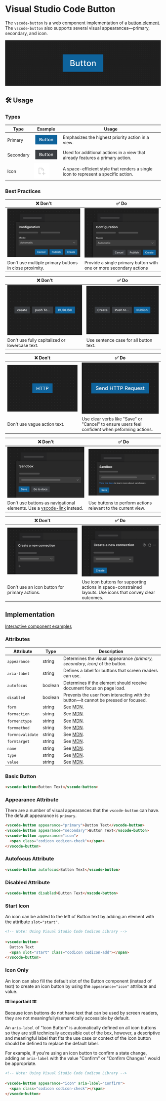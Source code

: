 # Visual Studio Code Button

The `vscode-button` is a web component implementation of a [button element](https://developer.mozilla.org/en-US/docs/Web/HTML/Element/button). The `vscode-button` also supports several visual appearances––primary, secondary, and icon.

![Button hero](/docs/assets/images/button-hero.png)

## 🛠️ Usage

### Types

| Type      | Example                                                                                               | Usage                                                                              |
| --------- | ----------------------------------------------------------------------------------------------------- | ---------------------------------------------------------------------------------- |
| Primary   | <img src="../../docs/assets/images/button-types-primary.png" alt="Primary button" width="100px"/>     | Emphasizes the highest priority action in a view.                                  |
| Secondary | <img src="../../docs/assets/images/button-types-secondary.png" alt="Secondary button" width="100px"/> | Used for additional actions in a view that already features a primary action.      |
| Icon      | <img src="../../docs/assets/images/button-types-icon.png" alt="Icon button" width="50px"/>            | A space-efficient style that renders a single icon to represent a specific action. |

### Best Practices

| ❌ Don't                                                           | ✅ Do                                                                              |
| ------------------------------------------------------------------ | ---------------------------------------------------------------------------------- |
| ![Multiple primary buttons](/docs/assets/images/button-dont-1.png) | ![One primary and multiple secondary buttons](/docs/assets/images/button-do-1.png) |
| Don't use multiple primary buttons in close proximity.             | Provide a single primary button with one or more secondary actions                 |

| ❌ Don't                                                                | ✅ Do                                                               |
| ----------------------------------------------------------------------- | ------------------------------------------------------------------- |
| ![Buttons with incorrect casing](/docs/assets/images/button-dont-2.png) | ![Buttons with correct casing](/docs/assets/images/button-do-2.png) |
| Don't use fully capitalized or lowercase text.                          | Use sentence case for all button text.                              |

| ❌ Don't                                                            | ✅ Do                                                                                          |
| ------------------------------------------------------------------- | ---------------------------------------------------------------------------------------------- |
| ![Button with a vague label](/docs/assets/images/button-dont-3.png) | ![Button with a clear label](/docs/assets/images/button-do-3.png)                              |
| Don't use vague action text.                                        | Use clear verbs like "Save" or "Cancel" to ensure users feel confident when peforming actions. |

| ❌ Don't                                                                                    | ✅ Do                                                                                  |
| ------------------------------------------------------------------------------------------- | -------------------------------------------------------------------------------------- |
| ![Button used as a link](/docs/assets/images//button-dont-4.png)                            | ![Button clearly associated with the view above](/docs/assets/images//button-do-4.png) |
| Don't use buttons as navigational elements. Use a [vscode-link](../link/README.md) instead. | Use buttons to perform actions relevant to the current view.                           |

| ❌ Don't                                                                       | ✅ Do                                                                                                       |
| ------------------------------------------------------------------------------ | ----------------------------------------------------------------------------------------------------------- |
| ![Icon button used for primary action](/docs/assets/images//button-dont-5.png) | ![Icon buttons in a group](/docs/assets/images//button-do-5.png)                                            |
| Don't use an icon button for primary actions.                                  | Use icon buttons for supporting actions in space-constrained layouts. Use icons that convey clear outcomes. |

## Implementation

[Interactive component examples](https://codesandbox.io/s/button-sample-c0v1fi?file=/index.html)

### Attributes

| Attribute        | Type    | Description                                                                             |
| ---------------- | ------- | --------------------------------------------------------------------------------------- |
| `appearance`     | string  | Determines the visual appearance _(primary, secondary, icon)_ of the button.            |
| `aria-label`     | string  | Defines a label for buttons that screen readers can use.                                |
| `autofocus`      | boolean | Determines if the element should receive document focus on page load.                   |
| `disabled`       | boolean | Prevents the user from interacting with the button––it cannot be pressed or focused.    |
| `form`           | string  | See [MDN](https://developer.mozilla.org/en-US/docs/Web/HTML/Element/button#attributes). |
| `formaction`     | string  | See [MDN](https://developer.mozilla.org/en-US/docs/Web/HTML/Element/button#attributes). |
| `formenctype`    | string  | See [MDN](https://developer.mozilla.org/en-US/docs/Web/HTML/Element/button#attributes). |
| `formmethod`     | string  | See [MDN](https://developer.mozilla.org/en-US/docs/Web/HTML/Element/button#attributes). |
| `formnovalidate` | string  | See [MDN](https://developer.mozilla.org/en-US/docs/Web/HTML/Element/button#attributes). |
| `formtarget`     | string  | See [MDN](https://developer.mozilla.org/en-US/docs/Web/HTML/Element/button#attributes). |
| `name`           | string  | See [MDN](https://developer.mozilla.org/en-US/docs/Web/HTML/Element/button#attributes). |
| `type`           | string  | See [MDN](https://developer.mozilla.org/en-US/docs/Web/HTML/Element/button#attributes). |
| `value`          | string  | See [MDN](https://developer.mozilla.org/en-US/docs/Web/HTML/Element/button#attributes). |

### Basic Button

```html
<vscode-button>Button Text</vscode-button>
```

### Appearance Attribute

There are a number of visual appearances that the `vscode-button` can have. The default appearance is `primary`.

```html
<vscode-button appearance="primary">Button Text</vscode-button>
<vscode-button appearance="secondary">Button Text</vscode-button>
<vscode-button appearance="icon">
  <span class="codicon codicon-check"></span>
</vscode-button>
```

### Autofocus Attribute

```html
<vscode-button autofocus>Button Text</vscode-button>
```

### Disabled Attribute

```html
<vscode-button disabled>Button Text</vscode-button>
```

### Start Icon

An icon can be added to the left of Button text by adding an element with the attribute `slot="start"`.

```html
<!-- Note: Using Visual Studio Code Codicon Library -->

<vscode-button>
  Button Text
  <span slot="start" class="codicon codicon-add"></span>
</vscode-button>
```

### Icon Only

An icon can also fill the default slot of the Button component (instead of text) to create an icon button by using the `appearance="icon"` attribute and value.

**❗️❗️❗️ Important ❗️❗️❗️**

Because icon buttons do not have text that can be used by screen readers, they are not meaningfully/semantically accessible by default.

An `aria-label` of "Icon Button" is automatically defined on all icon buttons so they are still technically accessible out of the box, however, a descriptive and meaningful label that fits the use case or context of the icon button should be defined to replace the default label.

For example, if you're using an icon button to confirm a state change, adding an `aria-label` with the value "Confirm" or "Confirm Changes" would be appropriate.

```html
<!-- Note: Using Visual Studio Code Codicon Library -->

<vscode-button appearance="icon" aria-label="Confirm">
  <span class="codicon codicon-check"></span>
</vscode-button>
```
